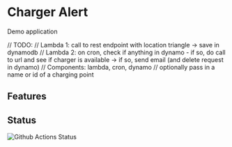 # Charger Alert

Demo application

// TODO:
//  Lambda 1: call to rest endpoint with location triangle -> save in dynamodb
//  Lambda 2: on cron, check if anything in dynamo - if so, do call to url and see if charger is available -> if so, send email (and delete request in dynamo)
//  Components: lambda, cron, dynamo
//  optionally pass in a name or id of a charging point

## Features

## Status

![Github Actions Status](https://github.com/VanOvermeire/charger-alert/actions/workflows/github-deploy.yml/badge.svg)
